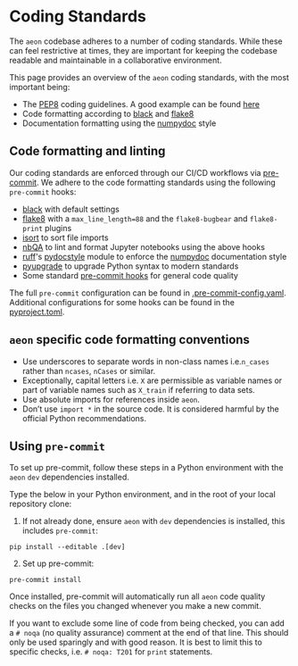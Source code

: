 # Coding Standards

The `aeon` codebase adheres to a number of coding standards. While these can feel
restrictive at times, they are important for keeping the codebase readable and
maintainable in a collaborative environment.

This page provides an overview of the `aeon` coding standards, with the most important
being:

- The [PEP8](https://www.python.org/dev/peps/pep-0008/) coding guidelines. A good
example can be found [here](https://gist.github.com/nateGeorge/5455d2c57fb33c1ae04706f2dc4fee01)
- Code formatting according to [black](https://black.readthedocs.io/) and [flake8](https://flake8.pycqa.org/en/)
- Documentation formatting using the [numpydoc](https://numpydoc.readthedocs.io/en/latest/format.html)
style

## Code formatting and linting

Our coding standards are enforced through our CI/CD workflows via [pre-commit](https://pre-commit.com/).
We adhere to the code formatting standards using the following `pre-commit` hooks:

- [black](https://black.readthedocs.io/en/stable/) with default settings
- [flake8](https://flake8.pycqa.org/en/latest/) with a `max_line_length=88` and the
`flake8-bugbear` and `flake8-print` plugins
- [isort](https://isort.readthedocs.io/en/latest/) to sort file imports
- [nbQA](https://github.com/nbQA-dev/nbQA) to lint and format Jupyter notebooks using
the above hooks
- [ruff](https://docs.astral.sh/ruff/)'s [pydocstyle](https://docs.astral.sh/ruff/rules/#pydocstyle-d)
module to enforce the [numpydoc](https://numpydoc.readthedocs.io/en/latest/format.html#docstring-standard>)
documentation style
- [pyupgrade](https://github.com/asottile/pyupgrade) to upgrade Python syntax to modern
standards
- Some standard [pre-commit hooks](https://pre-commit.com/hooks.html) for general code
quality

The full `pre-commit` configuration can be found in [.pre-commit-config.yaml](https://github.com/aeon-toolkit/aeon/blob/main/.pre-commit-config.yaml).
Additional configurations for some hooks can be found in the [pyproject.toml](https://github.com/aeon-toolkit/aeon/blob/main/pyproject.toml).

## `aeon` specific code formatting conventions

- Use underscores to separate words in non-class names i.e.`n_cases` rather than
`ncases`,  `nCases` or similar.
- Exceptionally, capital letters i.e. `X` are permissible as variable names or
part of variable names such as `X_train` if referring to data sets.
- Use absolute imports for references inside `aeon`.
- Don’t use `import *` in the source code. It is considered harmful by the official
Python recommendations.

## Using `pre-commit`

To set up pre-commit, follow these steps in a Python environment with the `aeon`
`dev` dependencies installed.

Type the below in your Python environment, and in the root of your local repository
clone:

1. If not already done, ensure `aeon` with `dev` dependencies is installed, this
includes `pre-commit`:

```{code-block} powershell
pip install --editable .[dev]
```

2. Set up pre-commit:

```{code-block} powershell
pre-commit install
```

Once installed, pre-commit will automatically run all `aeon` code quality checks on
the files you changed whenever you make a new commit.

If you want to exclude some line of code from being checked, you can add a `# noqa`
(no quality assurance) comment at the end of that line. This should only be used
sparingly and with good reason. It is best to limit this to specific checks, i.e.
`# noqa: T201` for `print` statements.
